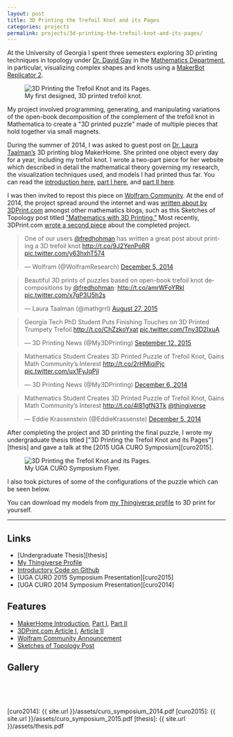```yaml
---
layout: post
title: 3D Printing the Trefoil Knot and its Pages
categories: projects
permalink: projects/3d-printing-the-trefoil-knot-and-its-pages/
---
```


At the University of Georgia I spent three semesters exploring 3D printing techniques in topology under [Dr. David Gay][dg] in the [Mathematics Department][ugamath], in particular, visualizing complex shapes and knots using a [MakerBot Replicator 2][makerbot]. 

<!--more-->

<figure class="l-page">
  <img src="/images/projects/trefoil/undergraduate-research.jpg" alt="3D Printing the Trefoil Knot and its Pages.">
  <figcaption>My first designed, 3D printed trefoil knot.</figcaption>
</figure>

My project involved programming, generating, and manipulating variations of the open-book decomposition of the complement of the trefoil knot in Mathematica to create a "3D printed puzzle" made of multiple pieces that hold together via small magnets. 

During the summer of 2014, I was asked to guest post on [Dr. Laura Taalman’s][lt] 3D printing blog MakerHome. She printed one object every day for a year, including my trefoil knot. I wrote a two-part piece for her website which described in detail the mathematical theory governing my research, the visualization techniques used, and models I had printed thus far. You can read the [introduction here][mhi], [part I here][mh1], and [part II here][mh2]. 

I was then invited to repost this piece on [Wolfram Community][wc]. At the end of 2014, the project spread around the internet and was [written about by 3DPrint.com][3dprint-1] amongst other mathematics blogs, such as this Sketches of Topology post titled ["Mathematics with 3D Printing.”][sot] Most recently, 3DPrint.com [wrote a second piece][3dprint-2] about the completed project.

<blockquote class="twitter-tweet tw-align-center" data-cards="hidden" lang="en"><p>One of our users <a href="https://twitter.com/fredhohman">@fredhohman</a> has written a great post about printing a 3D trefoil knot <a href="http://t.co/9J2YenPoRR">http://t.co/9J2YenPoRR</a> <a href="http://t.co/y63hxhT574">pic.twitter.com/y63hxhT574</a></p>&mdash; Wolfram (@WolframResearch) <a href="https://twitter.com/WolframResearch/status/540801977484328960">December 5, 2014</a></blockquote> <script async src="//platform.twitter.com/widgets.js" charset="utf-8"></script>

<blockquote class="twitter-tweet tw-align-center" data-cards="hidden" lang="en"><p lang="en" dir="ltr">Beautiful 3D prints of puzzles based on open-book trefoil knot decompositions by <a href="https://twitter.com/fredhohman">@fredhohman</a>: <a href="http://t.co/amrWFoYRkI">http://t.co/amrWFoYRkI</a> <a href="http://t.co/x7gP3U5h2s">pic.twitter.com/x7gP3U5h2s</a></p>&mdash; Laura Taalman (@mathgrrl) <a href="https://twitter.com/mathgrrl/status/636971149252001792">August 27, 2015</a></blockquote> <script async src="//platform.twitter.com/widgets.js" charset="utf-8"></script>

<blockquote class="twitter-tweet tw-align-center" data-cards="hidden" lang="en"><p lang="en" dir="ltr">Georgia Tech PhD Student Puts Finishing Touches on 3D Printed Trumpety Trefoil&#10;<a href="http://t.co/ChZzkoYxat">http://t.co/ChZzkoYxat</a> <a href="http://t.co/Tny3D2IxuA">pic.twitter.com/Tny3D2IxuA</a></p>&mdash; 3D Printing News (@My3DPrinting) <a href="https://twitter.com/My3DPrinting/status/642735695115644928">September 12, 2015</a></blockquote> <script async src="//platform.twitter.com/widgets.js" charset="utf-8"></script>

<blockquote class="twitter-tweet tw-align-center" data-cards="hidden" lang="en"><p lang="en" dir="ltr">Mathematics Student Creates 3D Printed Puzzle of Trefoil Knot, Gains Math Community’s Interest <a href="http://t.co/2rHMioiPjc">http://t.co/2rHMioiPjc</a> <a href="http://t.co/ux1FyJqPjl">pic.twitter.com/ux1FyJqPjl</a></p>&mdash; 3D Printing News (@My3DPrinting) <a href="https://twitter.com/My3DPrinting/status/541121153168080897">December 6, 2014</a></blockquote> <script async src="//platform.twitter.com/widgets.js" charset="utf-8"></script>

<blockquote class="twitter-tweet tw-align-center" lang="en"><p lang="en" dir="ltr">Mathematics Student Creates 3D Printed Puzzle of Trefoil Knot, Gains Math Community’s Interest <a href="http://t.co/4l81gfN3Tk">http://t.co/4l81gfN3Tk</a> <a href="https://twitter.com/thingiverse">@thingiverse</a></p>&mdash; Eddie Krassenstein (@EddieKrassenste) <a href="https://twitter.com/EddieKrassenste/status/540833517178195968">December 5, 2014</a></blockquote> <script async src="//platform.twitter.com/widgets.js" charset="utf-8"></script>

After completing the project and 3D printing the final puzzle, I wrote my undergraduate thesis titled ["3D Printing the Trefoil Knot and its Pages"][thesis] and gave a talk at the [2015 UGA CURO Symposium][curo2015].

<figure>
  <img src="/images/projects/trefoil/curo-poster.png" alt="3D Printing the Trefoil Knot and its Pages.">
  <figcaption>My UGA CURO Symposium Flyer.</figcaption>
</figure>

I also took pictures of some of the configurations of the puzzle which can be seen below.

You can download my models from [my Thingiverse profile][thingiverse] to 3D print for yourself.

***

## Links
* [Undergraduate Thesis][thesis]
* [My Thingiverse Profile][thingiverse]
* [Introductory Code on Github][github]
* [UGA CURO 2015 Symposium Presentation][curo2015]
* [UGA CURO 2014 Symposium Presentation][curo2014]

## Features
* [MakerHome Introduction][mhi], [Part I][mh1], [Part II][mh2]
* [3DPrint.com Article I][3dprint-1], [Article II][3dprint-2]
* [Wolfram Community Announcement][wc]
* [Sketches of Topology Post][sot]

## Gallery

<figure>
  <img class="full" src="/images/projects/trefoil/trefoil_puzzle1.jpg" alt="">
  <img class="lhalf" src="/images/projects/trefoil/trefoil_puzzle2.jpg" alt="">
  <img class="rhalf" src="/images/projects/trefoil/trefoil_puzzle3.jpg" alt="">
  <img class="full" src="/images/projects/trefoil/trefoil_puzzle4.jpg" alt="">
  <img class="lhalf" src="/images/projects/trefoil/trefoil_puzzle5.jpg" alt="">
  <img class="rhalf" src="/images/projects/trefoil/trefoil_puzzle6.jpg" alt="">
  <img class="full" src="/images/projects/trefoil/trefoil_puzzle7.jpg" alt="">
  <img class="lhalf" src="/images/projects/trefoil/trefoil_puzzle8.jpg" alt="">
  <img class="rhalf" src="/images/projects/trefoil/trefoil_puzzle9.jpg" alt="">
  <img class="lhalf" src="/images/projects/trefoil/trefoil_puzzle10.jpg" alt="">
  <img class="rhalf" src="/images/projects/trefoil/trefoil_puzzle11.jpg" alt="">
  <img class="lhalf" src="/images/projects/trefoil/trefoil_puzzle12.jpg" alt="">
  <img class="rhalf" src="/images/projects/trefoil/trefoil_puzzle13.jpg" alt="">
  <img class="full" src="/images/projects/trefoil/trefoil_puzzle14.jpg" alt="">
  <img class="full" src="/images/projects/trefoil/trefoil_puzzle15.jpg" alt="">
  <img class="full" src="/images/projects/trefoil/trefoil_puzzle16.jpg" alt="">
  <img class="full" src="/images/projects/trefoil/trefoil_puzzle17.jpg" alt="">
  <img class="lhalf" src="/images/projects/trefoil/trefoil_puzzle18.jpg" alt="">
  <img class="rhalf" src="/images/projects/trefoil/trefoil_puzzle19.jpg" alt="">
  <img class="lhalf" src="/images/projects/trefoil/trefoil_puzzle20.jpg" alt="">
  <img class="rhalf" src="/images/projects/trefoil/trefoil_puzzle21.jpg" alt="">
</figure>

&nbsp;

[topology]: http://en.wikipedia.org/wiki/Topology "Topology."
[dg]: http://euclidlab.org/david-gay/ "Dr. David Gay."
[ugamath]: http://www.math.uga.edu "UGA Mathematics."
[makerbot]: http://store.makerbot.com/replicator2 "MakerBot Replicator 2."
[lt]: http://educ.jmu.edu/~taalmala/ "Dr. Laura Taalman."
[mhi]: http://makerhome.blogspot.com/2014/07/day-311-trefoil-trumpet.html "MakerHome Intro."
[mh1]: http://makerhome.blogspot.com/2014/08/day-355-saturday-guest-fred-hohman-and.html "MakerHome Feature Part I."
[mh2]: http://makerhome.blogspot.com/2014/08/day-356-sunday-guest-fred-hohman-and.html "MakerHome Feature Part II."
[wc]: http://community.wolfram.com/groups/-/m/t/401983?source=frontpage "Wolfram Community Post."
[3dprint-1]: http://3dprint.com/28780/math-3d-printed-trefoil-knot/ "3DPrint.com Feature I."
[3dprint-2]: http://3dprint.com/95127/3d-printed-trumpety-trefoil/ "#DPrint.com Feature II."
[sot]: http://sketchesoftopology.wordpress.com/2014/04/25/mathematics-with-3d-printing/ "Sketches of Topology Feature."
[thingiverse]: http://www.thingiverse.com/fredhohman/overview "My Thingiverse Profile."
[github]: https://github.com/fredhohman/3d-printed-trefoil "Github."
[curo2014]: {{ site.url }}/assets/curo_symposium_2014.pdf
[curo2015]: {{ site.url }}/assets/curo_symposium_2015.pdf
[thesis]: {{ site.url }}/assets/thesis.pdf
